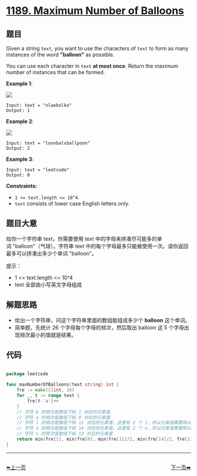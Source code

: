 # [1189. Maximum Number of Balloons](https://leetcode.com/problems/maximum-number-of-balloons/)


## 题目

Given a string `text`, you want to use the characters of `text` to form as many instances of the word **"balloon"** as possible.

You can use each character in `text` **at most once**. Return the maximum number of instances that can be formed.

**Example 1**:

![](https://assets.leetcode.com/uploads/2019/09/05/1536_ex1_upd.JPG)

    Input: text = "nlaebolko"
    Output: 1

**Example 2**:

![](https://assets.leetcode.com/uploads/2019/09/05/1536_ex2_upd.JPG)

    Input: text = "loonbalxballpoon"
    Output: 2

**Example 3**:

    Input: text = "leetcode"
    Output: 0

**Constraints:**

- `1 <= text.length <= 10^4`
- `text` consists of lower case English letters only.


## 题目大意

给你一个字符串 text，你需要使用 text 中的字母来拼凑尽可能多的单词 "balloon"（气球）。字符串 text 中的每个字母最多只能被使用一次。请你返回最多可以拼凑出多少个单词 "balloon"。

提示：

- 1 <= text.length <= 10^4
- text 全部由小写英文字母组成

## 解题思路


- 给出一个字符串，问这个字符串里面的数组能组成多少个 **balloon** 这个单词。
- 简单题，先统计 26 个字母每个字母的频次，然后取出 balloon 这 5 个字母出现频次最小的值就是结果。


## 代码

```go

package leetcode

func maxNumberOfBalloons(text string) int {
	fre := make([]int, 26)
	for _, t := range text {
		fre[t-'a']++
	}
	// 字符 b 的频次是数组下标 1 对应的元素值
	// 字符 a 的频次是数组下标 0 对应的元素值
	// 字符 l 的频次是数组下标 11 对应的元素值，这里有 2 个 l，所以元素值需要除以 2
	// 字符 o 的频次是数组下标 14 对应的元素值，这里有 2 个 o，所以元素值需要除以 2
	// 字符 n 的频次是数组下标 13 对应的元素值
	return min(fre[1], min(fre[0], min(fre[11]/2, min(fre[14]/2, fre[13]))))
}

```
----------------------------------------------
<div style="display: flex;justify-content: space-between;align-items: center;">
<p><a href="https://books.halfrost.com/leetcode/ChapterFour/1185.Day-of-the-Week/">⬅️上一页</a></p>
<p><a href="https://books.halfrost.com/leetcode/ChapterFour/1200.Minimum-Absolute-Difference/">下一页➡️</a></p>
</div>
